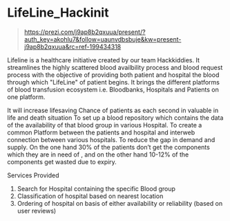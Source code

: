 # LifeLine_Hackinit

>https://prezi.com/j9ap8b2qxuua/present/?auth_key=akohlu7&follow=uaunvdbsbuje&kw=present-j9ap8b2qxuua&rc=ref-199434318

Lifeline is a healthcare initiative created by our team Hackkiddies. It streamlines the highly scattered blood availbility process and blood request process with the objective of providing both patient and hospital the blood through which "LifeLine" of patient begins. It brings the different platforms of blood transfusion ecosystem i.e. Bloodbanks, Hospitals and Patients on one platform. 

It will increase lifesaving Chance of patients as each second in valuable in life and death situation 
To set up a blood repository which contains the data of the availability  of that blood group in various Hospital.
To create a common Platform between the patients and hospital and interweb connection between various hospitals. 
To reduce  the gap in demand and supply. On the one hand 30% of the patients don’t get the components which they are in need of , and on the other hand 10-12% of the components get wasted due to expiry.

Services Provided
1) Search for Hospital containing the specific Blood group
2) Classification of hospital based on nearest location
3) Ordering of hospital on basis of either availability or reliability (based on user reviews)
